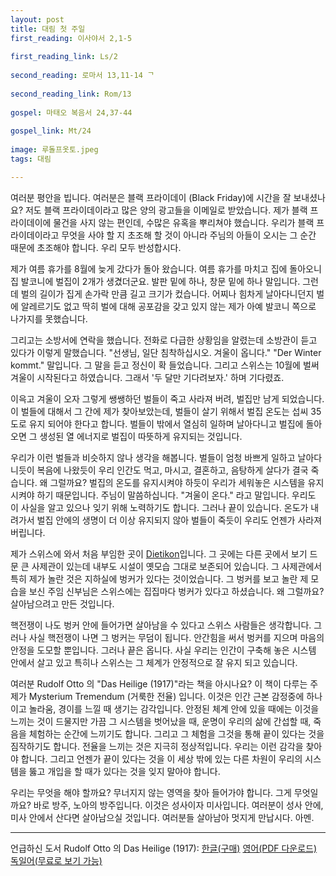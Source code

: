 ```yaml
---
layout: post
title: 대림 첫 주일
first_reading: 이사야서 2,1-5
 
first_reading_link: Ls/2
 
second_reading: 로마서 13,11-14 ᄀ
 
second_reading_link: Rom/13
 
gospel: 마태오 복음서 24,37-44
 
gospel_link: Mt/24
 
image: 루돌프옷토.jpeg
tags: 대림

---
```

 
여러분 평안을 빕니다. 여러분은 블랙 프라이데이 (Black Friday)에 시간을 잘 보내셨나요? 저도
블랙 프라이데이라고 많은 양의 광고들을 이메일로 받았습니다. 제가 블랙 프라이데이에
물건을 사지 않는 편인데, 수많은 유혹을 뿌리쳐야 했습니다. 우리가 블랙 프라이데이라고
무엇을 사야 할 지 초조해 할 것이 아니라 주님의 아들이 오시는 그 순간 때문에 초조해야
합니다. 우리 모두 반성합시다.

제가 여름 휴가를 8월에 늦게 갔다가 돌아 왔습니다. 여름 휴가를 마치고 집에 돌아오니 집
발코니에 벌집이 2개가 생겼더군요. 발판 밑에 하나, 창문 밑에 하나 말입니다. 그런데 벌의
길이가 집게 손가락 만큼 길고 크기가 컸습니다. 어찌나 힘차게 날아다니던지 벌에 알레르기도
없고 딱히 벌에 대해 공포감을 갖고 있지 않는 제가 아예 발코니 쪽으로 나가지를 못했습니다.

그리고는 소방서에 연락을 했습니다. 전화로 다급한 상황임을 알렸는데 소방관이 듣고 있다가
이렇게 말했습니다. "선생님, 일단 침착하십시오. 겨울이 옵니다." "Der Winter kommt."
말입니다. 그 말을 듣고 정신이 확 들었습니다. 그리고 스위스는 10월에 벌써 겨울이
시작된다고 하였습니다. 그래서 '두 달만 기다려보자.' 하며 기다렸죠.

이윽고 겨울이 오자
그렇게 쌩쌩하던 벌들이 죽고 사라져 버려, 벌집만 남게 되었습니다. 이 벌들에 대해서 그 간에
제가 찾아보았는데, 벌들이 살기 위해서 벌집 온도는 섭씨 35도로 유지 되어야 한다고 합니다.
벌들이 밖에서 열심히 일하며 날아다니고 벌집에 돌아오면 그 생성된 열 에너지로 벌집이
따뜻하게 유지되는 것입니다.

우리가 이런 벌들과 비슷하지 않나 생각을 해봅니다. 벌들이 엄청 바쁘게 일하고 날아다니듯이
복음에 나왔듯이 우리 인간도 먹고, 마시고, 결혼하고, 음탕하게 살다가 결국 죽습니다. 왜
그럴까요? 벌집의 온도를 유지시켜야 하듯이 우리가 세워놓은 시스템을 유지시켜야 하기
때문입니다. 주님이 말씀하십니다. "겨울이 온다." 라고 말입니다. 우리도 이 사실을 알고
있으나 잊기 위해 노력하기도 합니다. 그러나 끝이 있습니다. 온도가 내려가서 벌집 안에의
생명이 더 이상 유지되지 않아 벌들이 죽듯이 우리도 언젠가 사라져 버립니다.

제가 스위스에 와서 처음 부임한 곳이 <a href="https://www.pfarrei-schlieren.ch/">Dietikon</a>입니다. 그 곳에는 다른 곳에서 보기 드문 큰
사제관이 있는데 내부도 시설이 옛모습 그대로 보존되어 있습니다. 그 사제관에서 특히 제가
놀란 것은 지하실에 벙커가 있다는 것이었습니다. 그 벙커를 보고 놀란 제 모습을 보신 주임
신부님은 스위스에는 집집마다 벙커가 있다고 하셨습니다. 왜 그럴까요? 살아남으려고 만든
것입니다.

핵전쟁이 나도 벙커 안에 들어가면 살아남을 수 있다고 스위스 사람들은 생각합니다.
그러나 사실 핵전쟁이 나면 그 벙커는 무덤이 됩니다. 안간힘을 써서 벙커를 지으며 마음의
안정을 도모할 뿐입니다. 그러나 끝은 옵니다. 사실 우리는 인간이 구축해 놓은 시스템 안에서
살고 있고 특히나 스위스는 그 체계가 안정적으로 잘 유지 되고 있습니다.

여러분 Rudolf Otto 의 "Das Heilige (1917)"라는 책을 아시나요? 이 책이 다루는 주제가
Mysterium Tremendum (거룩한 전율) 입니다. 이것은 인간 근본 감정중에 하나이고 놀라움,
경이를 느낄 때 생기는 감각입니다. 안정된 체계 안에 있을 때에는 이것을 느끼는 것이
드물지만 가끔 그 시스템을 벗어났을 때, 운명이 우리의 삶에 간섭할 때, 죽음을 체험하는
순간에 느끼기도 합니다. 그리고 그 체험을 그것을 통해 끝이 있다는 것을 짐작하기도 합니다.
전율을 느끼는 것은 지극히 정상적입니다. 우리는 이런 감각을 찾아야 합니다. 그리고 언젠가
끝이 있다는 것을 이 세상 밖에 있는 다른 차원이 우리의 시스템을 뚫고 개입을 할 때가 있다는
것을 잊지 말아야 합니다.

우리는 무엇을 해야 할까요? 무너지지 않는 영역을 찾아 들어가야 합니다. 그게 무엇일까요?
바로 방주, 노아의 방주입니다. 이것은 성사이자 미사입니다. 여러분이 성사 안에, 미사 안에서
산다면 살아남으실 것입니다. 여러분들 살아남아 멋지게 만납시다. 아멘.

<hr>

언급하신 도서 Rudolf Otto 의 Das Heilige (1917): <a href="https://www.aladin.co.kr/shop/wproduct.aspx?ItemId=77542">한글(구매)</a>
<a href="https://upload.wikimedia.org/wikipedia/commons/4/4b/Rudolf_Otto_%28translated_by_Harvey%29_-_The_Idea_of_the_Holy_-_An_Inquiry_into_the_Non-Rational_Factor_in_the_Idea_of_the_Divine_and_Its_Relation_to_the_Rational.pdf">영어(PDF 다운로드)</a>
<a href="https://archive.org/details/RudolfOtto_dasHeilige">독일어(무료로 보기 가능)</a>
